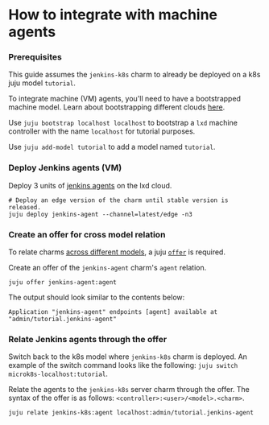 # How to integrate with machine agents

### Prerequisites

This guide assumes the `jenkins-k8s` charm to already be deployed on a k8s juju model `tutorial`.

To integrate machine (VM) agents, you'll need to have a bootstrapped machine model. Learn about
bootstrapping different clouds
[here](https://juju.is/docs/olm/get-started-with-juju#heading--prepare-your-cloud).

Use `juju bootstrap localhost localhost` to bootstrap a `lxd` machine controller with the name
`localhost` for tutorial purposes.

Use `juju add-model tutorial` to add a model named `tutorial`.

<!-- vale Canonical.007-Headings-sentence-case = NO -->
### Deploy Jenkins agents (VM)
<!-- vale Canonical.007-Headings-sentence-case = YES -->

Deploy 3 units of [jenkins agents](https://charmhub.io/jenkins-agent) on the lxd cloud.

```
# Deploy an edge version of the charm until stable version is released.
juju deploy jenkins-agent --channel=latest/edge -n3
```

### Create an offer for cross model relation

To relate charms
[across different models](https://juju.is/docs/juju/manage-cross-model-integrations), a juju
[`offer`](https://juju.is/docs/juju/manage-cross-model-integrations#heading--create-an-offer) is
required.

Create an offer of the `jenkins-agent` charm's `agent` relation.

```
juju offer jenkins-agent:agent
```

The output should look similar to the contents below:

```
Application "jenkins-agent" endpoints [agent] available at "admin/tutorial.jenkins-agent"
```

### Relate Jenkins agents through the offer

Switch back to the k8s model where `jenkins-k8s` charm is deployed. An example of the switch
command looks like the following: `juju switch microk8s-localhost:tutorial`.

Relate the agents to the `jenkins-k8s` server charm through the offer.
The syntax of the offer is as follows: `<controller>:<user>/<model>.<charm>`.

```
juju relate jenkins-k8s:agent localhost:admin/tutorial.jenkins-agent
```
